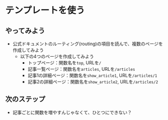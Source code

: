 # テンプレートを使う

## やってみよう
- 公式ドキュメントのルーティング(routing)の項目を読んで、複数のページを作成してみよう 
  - 以下の4つのページを作成してみよう
    - トップページ：関数名を`top`, URLを`/`
    - 記事一覧ページ：関数名を`articles`, URLを`/articles`
    - 記事1の詳細ページ：関数名を`show_article1`, URLを`/articles/1`
    - 記事2の詳細ページ：関数名を`show_article2`, URLを`/articles/2`

## 次のステップ
- 記事ごとに関数を増やすんじゃなくて、ひとつにできない？
